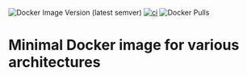 ![Docker Image Version (latest semver)](https://img.shields.io/docker/v/rossimarco/restic?sort=semver)
[![ci](https://github.com/m-rossi/docker-restic/actions/workflows/ci.yml/badge.svg)](https://github.com/m-rossi/docker-restic/actions/workflows/ci.yml)
![Docker Pulls](https://img.shields.io/docker/pulls/rossimarco/restic)

# Minimal Docker image for various architectures
